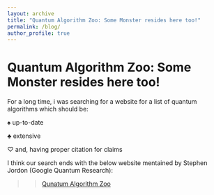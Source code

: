 ```yaml
---
layout: archive
title: "Quantum Algorithm Zoo: Some Monster resides here too!"
permalink: /blog/
author_profile: true
---
```


# Quantum Algorithm Zoo: Some Monster resides here too!
For a long time, i was searching for a website for a list of quantum algorithms which should be:
>
$\spadesuit$ up-to-date
> 
$\clubsuit$ extensive
> 
$\heartsuit$ and, having proper citation for claims
>
I think our search ends with the below website mentained by Stephen Jordon (Google Quantum Research):
>> [Qunatum Algorithm Zoo](https://quantumalgorithmzoo.org/)

